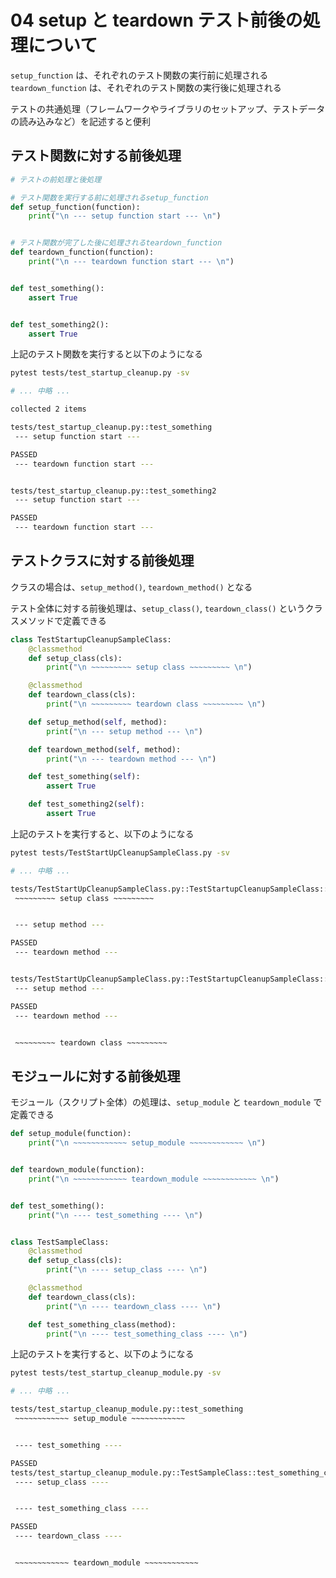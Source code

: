 # 04 setup と teardown テスト前後の処理について

`setup_function` は、それぞれのテスト関数の実行前に処理される  
`teardown_function` は、それぞれのテスト関数の実行後に処理される

テストの共通処理（フレームワークやライブラリのセットアップ、テストデータの読み込みなど）を記述すると便利

## テスト関数に対する前後処理

```py
# テストの前処理と後処理

# テスト関数を実行する前に処理されるsetup_function
def setup_function(function):
    print("\n --- setup function start --- \n")


# テスト関数が完了した後に処理されるteardown_function
def teardown_function(function):
    print("\n --- teardown function start --- \n")


def test_something():
    assert True


def test_something2():
    assert True

```

上記のテスト関数を実行すると以下のようになる

```bash
pytest tests/test_startup_cleanup.py -sv

# ... 中略 ...

collected 2 items

tests/test_startup_cleanup.py::test_something
 --- setup function start ---

PASSED
 --- teardown function start ---


tests/test_startup_cleanup.py::test_something2
 --- setup function start ---

PASSED
 --- teardown function start ---

```

## テストクラスに対する前後処理

クラスの場合は、`setup_method()`, `teardown_method()` となる

テスト全体に対する前後処理は、`setup_class()`, `teardown_class()` というクラスメソッドで定義できる

```py
class TestStartupCleanupSampleClass:
    @classmethod
    def setup_class(cls):
        print("\n ~~~~~~~~~ setup class ~~~~~~~~~ \n")

    @classmethod
    def teardown_class(cls):
        print("\n ~~~~~~~~~ teardown class ~~~~~~~~~ \n")

    def setup_method(self, method):
        print("\n --- setup method --- \n")

    def teardown_method(self, method):
        print("\n --- teardown method --- \n")

    def test_something(self):
        assert True

    def test_something2(self):
        assert True
```

上記のテストを実行すると、以下のようになる

```bash
pytest tests/TestStartUpCleanupSampleClass.py -sv

# ... 中略 ...

tests/TestStartUpCleanupSampleClass.py::TestStartupCleanupSampleClass::test_something
 ~~~~~~~~~ setup class ~~~~~~~~~


 --- setup method ---

PASSED
 --- teardown method ---


tests/TestStartUpCleanupSampleClass.py::TestStartupCleanupSampleClass::test_something2
 --- setup method ---

PASSED
 --- teardown method ---


 ~~~~~~~~~ teardown class ~~~~~~~~~
```

## モジュールに対する前後処理

モジュール（スクリプト全体）の処理は、`setup_module` と `teardown_module` で定義できる

```py
def setup_module(function):
    print("\n ~~~~~~~~~~~~ setup_module ~~~~~~~~~~~~ \n")


def teardown_module(function):
    print("\n ~~~~~~~~~~~~ teardown_module ~~~~~~~~~~~~ \n")


def test_something():
    print("\n ---- test_something ---- \n")


class TestSampleClass:
    @classmethod
    def setup_class(cls):
        print("\n ---- setup_class ---- \n")

    @classmethod
    def teardown_class(cls):
        print("\n ---- teardown_class ---- \n")

    def test_something_class(method):
        print("\n ---- test_something_class ---- \n")
```

上記のテストを実行すると、以下のようになる

```bash
pytest tests/test_startup_cleanup_module.py -sv

# ... 中略 ...

tests/test_startup_cleanup_module.py::test_something
 ~~~~~~~~~~~~ setup_module ~~~~~~~~~~~~


 ---- test_something ----

PASSED
tests/test_startup_cleanup_module.py::TestSampleClass::test_something_class
 ---- setup_class ----


 ---- test_something_class ----

PASSED
 ---- teardown_class ----


 ~~~~~~~~~~~~ teardown_module ~~~~~~~~~~~~
```
